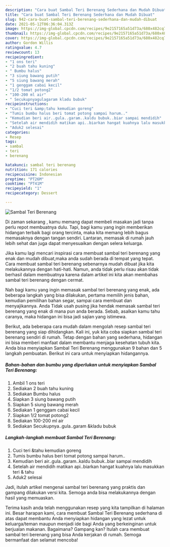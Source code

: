 ```yaml
---
description: "Cara buat Sambal Teri Berenang Sederhana dan Mudah Dibuat"
title: "Cara buat Sambal Teri Berenang Sederhana dan Mudah Dibuat"
slug: 942-cara-buat-sambal-teri-berenang-sederhana-dan-mudah-dibuat
date: 2021-05-12T06:36:04.313Z
image: https://img-global.cpcdn.com/recipes/9e2157165a51d73a/680x482cq70/sambal-teri-berenang-foto-resep-utama.jpg
thumbnail: https://img-global.cpcdn.com/recipes/9e2157165a51d73a/680x482cq70/sambal-teri-berenang-foto-resep-utama.jpg
cover: https://img-global.cpcdn.com/recipes/9e2157165a51d73a/680x482cq70/sambal-teri-berenang-foto-resep-utama.jpg
author: Gordon Willis
ratingvalue: 4.7
reviewcount: 13
recipeingredient:
- "1 ons teri"
- "2 buah tahu kuning"
- " Bumbu halus"
- "3 siung bawang putih"
- "5 siung bawang merah"
- "1 genggam cabai kecil"
- "1/2 tomat potong2"
- "100-200 ml air"
- " Secukupnyagulagaram kladu bubuk"
recipeinstructions:
- "Cuci teri &amp;tahu kemudian goreng"
- "Tumis bumbu halus beri tomat potong sampai harum.."
- "Kemudian beri air..gula..garam..kaldu bubuk..biar sampai mendidih"
- "Setelah air mendidih matikan api..biarkan hangat kuahnya lalu masukkan teri &amp; tahu"
- "Aduk2 selesai"
categories:
- Resep
tags:
- sambal
- teri
- berenang

katakunci: sambal teri berenang 
nutrition: 171 calories
recipecuisine: Indonesian
preptime: "PT26M"
cooktime: "PT41M"
recipeyield: "1"
recipecategory: Dessert

---
```



![Sambal Teri Berenang](https://img-global.cpcdn.com/recipes/9e2157165a51d73a/680x482cq70/sambal-teri-berenang-foto-resep-utama.jpg)

Di zaman  sekarang , kamu memang dapat membeli masakan jadi tanpa perlu repot membuatnya dulu. Tapi, bagi kamu yang ingin memberikan hidangan terbaik bagi orang tercinta, maka kita memang lebih bagus memasaknya dengan tangan sendiri. Lantaran, memasak di rumah jauh lebih sehat dan juga dapat menyesuaikan dengan selera keluarga.

Jika kamu lagi mencari inspirasi cara membuat sambal teri berenang yang enak dan mudah dibuat,maka anda sudah berada di tempat yang tepat. Cara membuat sambal teri berenang  sebenarnya mudah dibuat jika kita melakukannya dengan hati-hati. Namun, anda tidak perlu risau akan tidak berhasil dalam membuatnya 
karena dalam artikel ini kita akan membahas sambal teri berenang dengan cermat.  



Nah bagi kamu yang ingin memasak sambal teri berenang yang enak, ada beberapa langkah yang bisa dilakukan, pertama memilih jenis bahan, kemudian pemilihan bahan segar, sampai cara membuat dan menyajikannya. Anda Tidak usah pusing jika hendak memasak sambal teri berenang yang enak di mana pun anda berada. Sebab, asalkan kamu  tahu caranya, maka hidangan ini bisa jadi sajian yang istimewa.

Berikut, ada beberapa cara mudah dalam mengolah resep sambal teri berenang yang siap dihidangkan. Kali ini, yuk kita coba siapkan sambal teri berenang sendiri di rumah. Tetap dengan bahan yang sederhana, hidangan ini bisa memberi manfaat dalam membantu menjaga kesehatan tubuh kita. Anda bisa menyiapkan Sambal Teri Berenang menggunakan 9 bahan dan 5 langkah pembuatan. Berikut ini cara untuk menyiapkan hidangannya.

<!--inarticleads1-->

##### Bahan-bahan dan bumbu yang diperlukan untuk menyiapkan Sambal Teri Berenang:

1. Ambil 1 ons teri
1. Sediakan 2 buah tahu kuning
1. Sediakan  Bumbu halus
1. Siapkan 3 siung bawang putih
1. Siapkan 5 siung bawang merah
1. Sediakan 1 genggam cabai kecil
1. Siapkan 1/2 tomat potong2
1. Sediakan 100-200 ml air
1. Sediakan  Secukupnya..gula..garam &amp;kladu bubuk




<!--inarticleads2-->

##### Langkah-langkah membuat Sambal Teri Berenang:

1. Cuci teri &amp;tahu kemudian goreng
1. Tumis bumbu halus beri tomat potong sampai harum..
1. Kemudian beri air..gula..garam..kaldu bubuk..biar sampai mendidih
1. Setelah air mendidih matikan api..biarkan hangat kuahnya lalu masukkan teri &amp; tahu
1. Aduk2 selesai




Jadi, itulah artikel mengenai  sambal teri berenang  yang praktis dan gampang dilakukan versi kita. Semoga anda bisa melakukannya dengan hasil yang memuaskan. 

Terima kasih anda telah menggunakan resep yang kita tampilkan di halaman ini. Besar harapan kami, cara membuat  Sambal Teri Berenang sederhana di atas dapat membantu Anda menyiapkan hidangan yang lezat untuk keluarga/teman maupun menjadi ide bagi Anda yang berkeinginan untuk berjualan makanan. Bagaimana? Gampang kan? Itulah cara membuat sambal teri berenang yang bisa Anda kerjakan di rumah. Semoga bermanfaat dan selamat mencoba!

